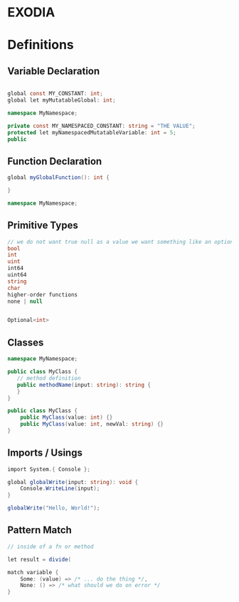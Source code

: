 ﻿# EXODIA

# Definitions
## Variable Declaration
```csharp

global const MY_CONSTANT: int;
global let myMutatableGlobal: int;

namespace MyNamespace;

private const MY_NAMESPACED_CONSTANT: string = "THE VALUE";
protected let myNamespacedMutatableVariable: int = 5;
public 

```

## Function Declaration
```csharp
global myGlobalFunction(): int {

}

namespace MyNamespace;
```

## Primitive Types
```csharp
// we do not want true null as a value we want something like an optional from rust 
bool
int
uint
int64
uint64
string
char
higher-order functions
none | null


Optional<int>
```

## Classes
```csharp
namespace MyNamespace;

public class MyClass {
   // method definition
   public methodName(input: string): string {
   } 
}

public class MyClass {
    public MyClass(value: int) {}
    public MyClass(value: int, newVal: string) {}
}
```

## Imports / Usings
```csharp
import System.{ Console };

global globalWrite(input: string): void {
    Console.WriteLine(input);
}

globalWrite("Hello, World!");
```

## Pattern Match
```csharp
// inside of a fn or method

let result = divide(

match variable {
    Some: (value) => /* ... do the thing */,
    None: () => /* what should we do on error */
}

```